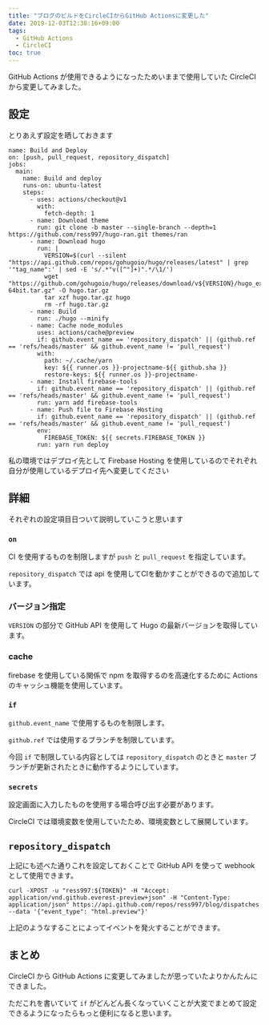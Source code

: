 ```yaml
---
title: "ブログのビルドをCircleCIからGitHub Actionsに変更した"
date: 2019-12-03T12:38:16+09:00
tags:
  - GitHub Actions
  - CircleCI
toc: true
---
```

GitHub Actions が使用できるようになったためいままで使用していた CircleCI から変更してみました。

## 設定

とりあえず設定を晒しておきます

```
name: Build and Deploy
on: [push, pull_request, repository_dispatch]
jobs:
  main:
    name: Build and deploy
    runs-on: ubuntu-latest
    steps:
      - uses: actions/checkout@v1
        with:
          fetch-depth: 1
      - name: Download theme
        run: git clone -b master --single-branch --depth=1 https://github.com/ress997/hugo-ran.git themes/ran
      - name: Download hugo
        run: |
          VERSION=$(curl --silent "https://api.github.com/repos/gohugoio/hugo/releases/latest" | grep '"tag_name":' | sed -E 's/.*"v([^"]+)".*/\1/')
          wget "https://github.com/gohugoio/hugo/releases/download/v${VERSION}/hugo_extended_${VERSION}_Linux-64bit.tar.gz" -O hugo.tar.gz
          tar xzf hugo.tar.gz hugo
          rm -rf hugo.tar.gz
      - name: Build
        run: ./hugo --minify
      - name: Cache node_modules
        uses: actions/cache@preview
        if: github.event_name == 'repository_dispatch' || (github.ref == 'refs/heads/master' && github.event_name != 'pull_request')
        with:
          path: ~/.cache/yarn
          key: ${{ runner.os }}-projectname-${{ github.sha }}
          restore-keys: ${{ runner.os }}-projectname-
      - name: Install firebase-tools
        if: github.event_name == 'repository_dispatch' || (github.ref == 'refs/heads/master' && github.event_name != 'pull_request')
        run: yarn add firebase-tools
      - name: Push file to Firebase Hosting
        if: github.event_name == 'repository_dispatch' || (github.ref == 'refs/heads/master' && github.event_name != 'pull_request')
        env:
          FIREBASE_TOKEN: ${{ secrets.FIREBASE_TOKEN }}
        run: yarn run deploy
```

私の環境ではデプロイ先として Firebase Hosting を使用しているのでそれぞれ自分が使用しているデプロイ先へ変更してください

## 詳細

それぞれの設定項目日ついて説明していこうと思います

### `on`

CI を使用するものを制限しますが `push` と `pull_request` を指定しています。 

`repository_dispatch` では api を使用してCIを動かすことができるので追加しています。

### バージョン指定

`VERSION` の部分で GitHub API を使用して Hugo の最新バージョンを取得しています。

### cache

firebase を使用している関係で npm を取得するのを高速化するために Actions のキャッシュ機能を使用しています。

### `if`

`github.event_name` で使用するものを制限します。

`github.ref` では使用するブランチを制限しています。

今回 `if` で制限している内容としては `repository_dispatch` のときと `master` ブランチが更新されたときに動作するようにしています。

### `secrets`

設定画面に入力したものを使用する場合呼び出す必要があります。

CircleCI では環境変数を使用していたため、環境変数として展開しています。

## `repository_dispatch`

上記にも述べた通りこれを設定しておくことで GitHub API を使って webhook として使用できます。

```
curl -XPOST -u "ress997:${TOKEN}" -H "Accept: application/vnd.github.everest-preview+json" -H "Content-Type: application/json" https://api.github.com/repos/ress997/blog/dispatches --data '{"event_type": "html.preview"}'
```

上記のようなすることによってイベントを発火することができます。

## まとめ

CircleCI から GitHub Actions に変更してみましたが思っていたよりかんたんにできました。

ただこれを書いていて `if` がどんどん長くなっていくことが大変でまとめて設定できるようになったらもっと便利になると思います。

